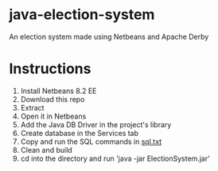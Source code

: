 # java-election-system
An election system made using Netbeans and Apache Derby

# Instructions

1. Install Netbeans 8.2 EE
2. Download this repo
3. Extract
4. Open it in Netbeans
5. Add the Java DB Driver in the project's library
6. Create database in the Services tab
7. Copy and run the SQL commands in [sql.txt](https://github.com/iamjethrooo/java-election-system/blob/master/sql.txt)
8. Clean and build
9. cd into the directory and run 'java -jar ElectionSystem.jar'
